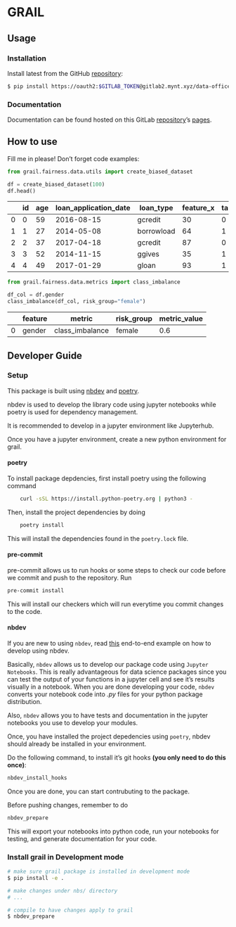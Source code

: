 # GRAIL 


<!-- WARNING: THIS FILE WAS AUTOGENERATED! DO NOT EDIT! -->

## Usage

### Installation

Install latest from the GitHub
[repository](https://gitlab2.mynt.xyz/data-office/ml-engineering/standard-libraries/grail):

``` sh
$ pip install https://oauth2:$GITLAB_TOKEN@gitlab2.mynt.xyz/data-office/ml-engineering/standard-libraries/grail.git
```

### Documentation

Documentation can be found hosted on this GitLab
[repository](https://gitlab2.mynt.xyz/data-office/ml-engineering/standard-libraries/grail)’s
[pages](https://gitlab2.mynt.xyz/data-office/ml-engineering/standard-libraries/grail).

## How to use

Fill me in please! Don’t forget code examples:

``` python
from grail.fairness.data.utils import create_biased_dataset

df = create_biased_dataset(100)
df.head()
```

<div>
<style scoped>
    .dataframe tbody tr th:only-of-type {
        vertical-align: middle;
    }
&#10;    .dataframe tbody tr th {
        vertical-align: top;
    }
&#10;    .dataframe thead th {
        text-align: right;
    }
</style>

|     | id  | age | loan_application_date | loan_type  | feature_x | target | gender | location |
|-----|-----|-----|-----------------------|------------|-----------|--------|--------|----------|
| 0   | 0   | 59  | 2016-08-15            | gcredit    | 30        | 0      | female | loc1     |
| 1   | 1   | 27  | 2014-05-08            | borrowload | 64        | 1      | male   | loc1     |
| 2   | 2   | 37  | 2017-04-18            | gcredit    | 87        | 0      | female | loc2     |
| 3   | 3   | 52  | 2014-11-15            | ggives     | 35        | 1      | male   | loc2     |
| 4   | 4   | 49  | 2017-01-29            | gloan      | 93        | 1      | male   | loc1     |

</div>

``` python
from grail.fairness.data.metrics import class_imbalance

df_col = df.gender
class_imbalance(df_col, risk_group="female")
```

<div>
<style scoped>
    .dataframe tbody tr th:only-of-type {
        vertical-align: middle;
    }
&#10;    .dataframe tbody tr th {
        vertical-align: top;
    }
&#10;    .dataframe thead th {
        text-align: right;
    }
</style>

|     | feature | metric          | risk_group | metric_value |
|-----|---------|-----------------|------------|--------------|
| 0   | gender  | class_imbalance | female     | 0.6          |

</div>

## Developer Guide

### Setup

This package is built using [nbdev](https://nbdev.fast.ai/) and
[poetry](https://python-poetry.org/).

nbdev is used to develop the library code using jupyter notebooks while
poetry is used for dependency management.

It is recommended to develop in a jupyter environment like Jupyterhub.

Once you have a jupyter environment, create a new python environment for
grail.

#### poetry

To install package depdencies, first install poetry using the following
command

``` sh
    curl -sSL https://install.python-poetry.org | python3 -
```

Then, install the project dependencies by doing

``` sh
    poetry install
```

This will install the dependencies found in the `poetry.lock` file.

#### pre-commit

pre-commit allows us to run hooks or some steps to check our code before
we commit and push to the repository. Run

``` sh
pre-commit install
```

This will install our checkers which will run everytime you commit
changes to the code.

#### nbdev

If you are new to using `nbdev`, read
[this](https://nbdev.fast.ai/tutorials/tutorial.html) end-to-end example
on how to develop using nbdev.

Basically, `nbdev` allows us to develop our package code using
`Jupyter Notebooks`. This is really advantageous for data science
packages since you can test the output of your functions in a jupyter
cell and see it’s results visually in a notebook. When you are done
developing your code, `nbdev` converts your notebook code into *.py*
files for your python package distribution.

Also, `nbdev` allows you to have tests and documentation in the jupyter
notebooks you use to develop your modules.

Once, you have installed the project depedencies using `poetry`, nbdev
should already be installed in your environment.

Do the following command, to install it’s git hooks **(you only need to
do this once)**:

``` sh
nbdev_install_hooks
```

Once you are done, you can start contrubuting to the package.

Before pushing changes, remember to do

``` sh
nbdev_prepare
```

This will export your notebooks into python code, run your notebooks for
testing, and generate documentation for your code.

### Install grail in Development mode

``` sh
# make sure grail package is installed in development mode
$ pip install -e .

# make changes under nbs/ directory
# ...

# compile to have changes apply to grail
$ nbdev_prepare
```

